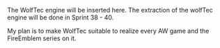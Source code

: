 The WolfTec engine will be inserted here. The extraction of the
wolfTec engine will be done in Sprint 38 - 40. 

My plan is to make WolfTec suitable to realize every AW game and 
the FireEmblem series on it.